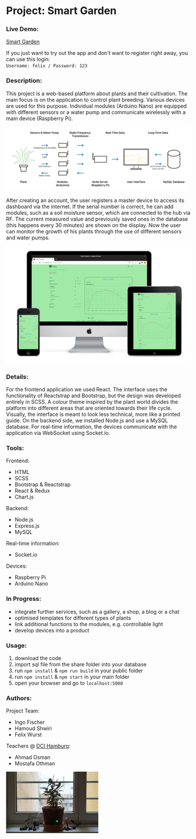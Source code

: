 # Project: Smart Garden

### Live Demo:

[Smart Garden](https://garden.felixwurst.de/)

If you just want to try out the app and don't want to register right away, you can use this login:<br> `Username: felix / Password: 123`

### Description:

This project is a web-based platform about plants and their cultivation. The main focus is on the application to control plant breeding. Various devices are used for this purpose. Individual modules (Arduino Nano) are equipped with different sensors or a water pump and communicate wirelessly with a main device (Raspberry Pi).

![Function Overview](./share/images/smart-garden-diagram01_hd.jpg)

After creating an account, the user registers a master device to access its dashboard via the internet. If the serial number is correct, he can add modules, such as a soil moisture sensor, which are connected to the hub via RF. The current measured value and previously saved ones in the database (this happens every 30 minutes) are shown on the display. Now the user can monitor the growth of his plants through the use of different sensors and water pumps.

![Various Devices](./share/images/inatu_display_example.png)

### Details:

For the frontend application we used React. The interface uses the functionality of Reactstrap and Bootstrap, but the design was developed entirely in SCSS. A colour theme inspired by the plant world divides the platform into different areas that are oriented towards their life cycle. Visually, the interface is meant to look less technical, more like a printed guide. On the backend side, we installed Node.js and use a MySQL database. For real-time information, the devices communicate with the application via WebSocket using Socket<n/>.io.

### Tools:

Frontend:
- HTML
- SCSS
- Bootstrap & Reactstrap
- React & Redux
- Chart.js

Backend:
- Node.js
- Express.js
- MySQL

Real-time information:
- Socket<n/>.io

Devices:
- Raspberry Pi
- Arduino Nano

### In Progress:

- integrate further services, such as a gallery, a shop, a blog or a chat
- optimised templates for different types of plants
- link additional functions to the modules, e.g. controllable light
- develop devices into a product

### Usage:

1. download the code
2. import sql file from the share folder into your database
3. run `npm install` & `npm run build` in your public folder
4. run `npm install` & `npm start` in your main folder
5. open your browser and go to `localhost:5000`

### Authors:

Project Team: 
- Ingo Fischer
- Hamoud Shwiri
- Felix Wurst

Teachers @ [DCI Hamburg](https://digitalcareerinstitute.org/):
- Ahmad Osman
- Mostafa Othman

<!-- ![Prototypes](./share/images/DSC03062_bearbeitet_hd.jpg) -->
<img src="./share/images/DSC03062_bearbeitet_hd.jpg" width="50%">

